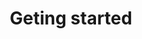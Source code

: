 ---
slug: /simple-sensor/simple-rain-sensor/arduino_library/geting-started
title: Geting started
id: simple-rain-sensor-arduino-1
hide_title: False
---